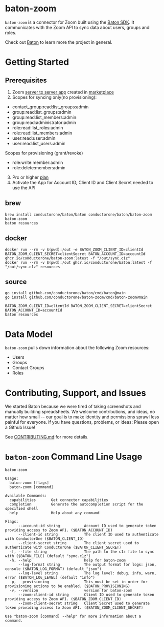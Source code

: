 # baton-zoom
`baton-zoom` is a connector for Zoom built using the [Baton SDK](https://github.com/conductorone/baton-sdk). It communicates with the Zoom API to sync data about users, groups and roles.

Check out [Baton](https://github.com/conductorone/baton) to learn more the project in general.

# Getting Started

## Prerequisites

1. Zoom [server to server app](https://developers.zoom.us/docs/internal-apps/create/) created in [marketplace](https://marketplace.zoom.us/)
2. Scopes for syncing only(no provisioning):
- contact_group:read:list_groups:admin
- group:read:list_groups:admin
- group:read:list_members:admin
- group:read:administrator:admin
- role:read:list_roles:admin
- role:read:list_members:admin
- user:read:user:admin
- user:read:list_users:admin

Scopes for provisioning (grant/revoke)
- role:write:member:admin
- role:delete:member:admin

3. Pro or higher [plan](https://zoom.us/pricing)
4. Activate the App for Account ID, Client ID and Client Secret needed to use the API

## brew

```
brew install conductorone/baton/baton conductorone/baton/baton-zoom
baton-zoom
baton resources
```

## docker

```
docker run --rm -v $(pwd):/out -e BATON_ZOOM_CLIENT_ID=clientId BATON_ZOOM_CLIENT_SECRET=clientSecret BATON_ACCOUNT_ID=accountId ghcr.io/conductorone/baton-zoom:latest -f "/out/sync.c1z"
docker run --rm -v $(pwd):/out ghcr.io/conductorone/baton:latest -f "/out/sync.c1z" resources
```

## source

```
go install github.com/conductorone/baton/cmd/baton@main
go install github.com/conductorone/baton-zoom/cmd/baton-zoom@main

BATON_ZOOM_CLIENT_ID=clientId BATON_ZOOM_CLIENT_SECRET=clientSecret BATON_ACCOUNT_ID=accountId
baton resources
```

# Data Model

`baton-zoom` pulls down information about the following Zoom resources:
- Users
- Groups
- Contact Groups
- Roles

# Contributing, Support, and Issues

We started Baton because we were tired of taking screenshots and manually building spreadsheets. We welcome contributions, and ideas, no matter how small -- our goal is to make identity and permissions sprawl less painful for everyone. If you have questions, problems, or ideas: Please open a Github Issue!

See [CONTRIBUTING.md](https://github.com/ConductorOne/baton/blob/main/CONTRIBUTING.md) for more details.

# `baton-zoom` Command Line Usage

```
baton-zoom

Usage:
  baton-zoom [flags]
  baton-zoom [command]

Available Commands:
  capabilities       Get connector capabilities
  completion         Generate the autocompletion script for the specified shell
  help               Help about any command

Flags:
      --account-id string           Account ID used to generate token providing access to Zoom API. ($BATON_ACCOUNT_ID)
      --client-id string            The client ID used to authenticate with ConductorOne ($BATON_CLIENT_ID)
      --client-secret string        The client secret used to authenticate with ConductorOne ($BATON_CLIENT_SECRET)
  -f, --file string                 The path to the c1z file to sync with ($BATON_FILE) (default "sync.c1z")
  -h, --help                        help for baton-zoom
      --log-format string           The output format for logs: json, console ($BATON_LOG_FORMAT) (default "json")
      --log-level string            The log level: debug, info, warn, error ($BATON_LOG_LEVEL) (default "info")
  -p, --provisioning                This must be set in order for provisioning actions to be enabled. ($BATON_PROVISIONING)
  -v, --version                     version for baton-zoom
      --zoom-client-id string       Client ID used to generate token providing access to Zoom API. ($BATON_ZOOM_CLIENT_ID)
      --zoom-client-secret string   Client Secret used to generate token providing access to Zoom API. ($BATON_ZOOM_CLIENT_SECRET)

Use "baton-zoom [command] --help" for more information about a command.
```
